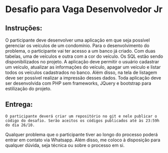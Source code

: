 # Desafio para Vaga Desenvolvedor Jr

## Instruções:

O participante deve desenvolver uma aplicação em que seja possível gerenciar os veículos de um condomínio. 
Para o desenvolvimento do problema, o participante vai ter acesso a um banco já criado. Com duas tabelas, uma de veículos e outra com a cor do veículo. Os SQL estão sendo disponibilizados no projeto.
A aplicação deve permitir o usuário cadastrar um veículo, atualizar as informações do veículo, apagar um veículo e listar todos os veículos cadastrados no banco. Além disso, na tela de listagem deve ser possível realizar a impressão desses dados.
Toda aplicação deve ser desenvolvida com PHP sem frameworks, JQuery e bootstrap para estilização do projeto.

## Entrega:
	O participante deverá criar um repositório no git e nele publicar o código do desafio. Serão aceitos os códigos publicados até às 23:59h do dia 26/10. 
Qualquer problema que o participante tiver ao longo do processo poderá entrar em contato via Whatsapp.
Além disso, me coloco à disposição para qualquer dúvida, seja técnica ou sobre o processo em si.
